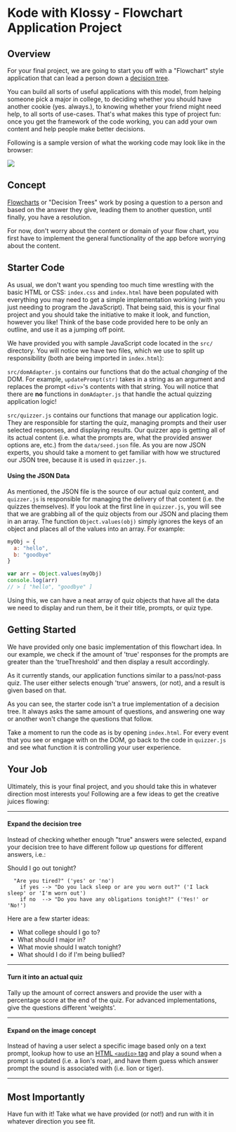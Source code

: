# Kode with Klossy  - Flowchart Application Project


## Overview

For your final project, we are going to start you off with a "Flowchart" style application that can lead a person down a [decision tree](https://www.pinterest.com/pin/125819383316124395/).

You can build all sorts of useful applications with this model, from helping someone pick a major in college, to deciding whether you should have another cookie (yes. always.), to knowing whether your friend might need help, to all sorts of use-cases. That's what makes this type of project fun: once you get the framework of the code working, you can add your own content and help people make better decisions.

Following is a sample version of what the working code may look like in the browser:

<img src="./completed-example.gif" align="center"/>


## Concept

[Flowcharts](https://en.wikipedia.org/wiki/Flowchart) or "Decision Trees" work by posing a question to a person and based on the answer they give, leading them to another question, until finally, you have a resolution.

For now, don't worry about the content or domain of your flow chart, you first have to implement the general functionality of the app before worrying about the content.


## Starter Code

As usual, we don't want you spending too much time wrestling with the basic HTML or CSS: `index.css` and `index.html` have been populated with everything you may need to get a simple implementation working (with you just needing to program the JavaScript). That being said, this is your final project and you should take the initiative to make it look, and function, however you like! Think of the base code provided here to be only an outline, and use it as a jumping off point. 

We have provided you with sample JavaScript code located in the `src/` directory. You will notice we have two files, which we use to split up responsibility (both are being imported in `index.html`):

`src/domAdapter.js` contains our functions that do the actual _changing_ of the DOM. For example, `updatePrompt(str)` takes in a string as an argument and replaces the prompt `<div>`'s contents with that string. You will notice that there are **no** functions in `domAdapter.js` that handle the actual quizzing application logic!

`src/quizzer.js` contains our functions that manage our application logic. They are responsible for starting the quiz, managing prompts and their user selected responses, and displaying results. Our quizzer app is getting all of its actual content (i.e. what the prompts are, what the provided answer options are, etc.) from the `data/seed.json` file. As you are now JSON experts, you should take a moment to get familiar with how we structured our JSON tree, because it is used in `quizzer.js`.


#### Using the JSON Data

As mentioned, the JSON file is the source of our actual quiz content, and `quizzer.js` is responsible for managing the delivery of that content (i.e. the quizzes themselves). If you look at the first line in `quizzer.js`, you will see that we are grabbing all of the quiz objects from our JSON and placing them in an array. The function `Object.values(obj)` simply ignores the keys of an object and places all of the values into an array. For example:

```js
myObj = {
  a: "hello",
  b: "goodbye"
}

var arr = Object.values(myObj)
console.log(arr)
// > [ "hello", "goodbye" ]
```

Using this, we can have a neat array of quiz objects that have all the data we need to display and run them, be it their title, prompts, or quiz type.


## Getting Started

We have provided only one basic implementation of this flowchart idea. In our example, we check if the amount of 'true' responses for the prompts are greater than the 'trueThreshold' and then display a result accordingly. 

As it currently stands, our application functions similar to a pass/not-pass quiz. The user either selects enough 'true' answers, (or not), and a result is given based on that. 

As you can see, the starter code isn't a true implementation of a decision tree. It always asks the same amount of questions, and answering one way or another won't change the questions that follow. 

Take a moment to run the code as is by opening `index.html`. For every event that you see or engage with on the DOM, go back to the code in `quizzer.js` and see what function it is controlling your user experience.


## Your Job

Ultimately, this is your final project, and you should take this in whatever direction most interests you! Following are a few ideas to get the creative juices flowing:

---

#### Expand the decision tree

Instead of checking whether enough "true" answers were selected, expand your decision tree to have different follow up questions for different answers, i.e.:
  
Should I go out tonight?
```
  "Are you tired?" ('yes' or 'no')  
    if yes --> "Do you lack sleep or are you worn out?" ('I lack sleep' or 'I'm worn out')  
    if no  --> "Do you have any obligations tonight?" ('Yes!' or 'No!')
```

Here are a few starter ideas: 

- What college should I go to?
- What should I major in?
- What movie should I watch tonight?
- What should I do if I'm being bullied?
---

#### Turn it into an actual quiz

Tally up the amount of correct answers and provide the user with a percentage score at the end of the quiz. For advanced implementations, give the questions different 'weights'. 

---

#### Expand on the image concept

Instead of having a user select a specific image based only on a text prompt, lookup how to use an [HTML `<audio>` tag][audio] and play a sound when a prompt is updated (i.e. a lion's roar), and have them guess which answer prompt the sound is associated with (i.e. lion or tiger). 

---

## Most Importantly

Have fun with it! Take what we have provided (or not!) and run with it in whatever direction you see fit. 



[audio]: https://www.w3schools.com/html/html5_audio.asp
